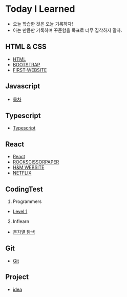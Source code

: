 # Today I Learned
* 오늘 학습한 것은 오늘 기록하자!
* 아는 만큼만 기록하며 꾸준함을 목표로 너무 집착하지 말자.


## HTML & CSS
* [HTML](https://github.com/HEECHANG96/TIL/blob/main/HTML.md)
* [BOOTSTRAP](https://github.com/HEECHANG96/TIL/blob/main/BOOTSTRAP.md)
* [FIRST-WEBSITE](https://github.com/HEECHANG96/FIRST-WEBSITE)


## Javascript
* [목차](https://github.com/HEECHANG96/TIL/blob/main/JavaScript/JavaScript.md)


## Typescript
* [Typescript](https://github.com/HEECHANG96/TIL/blob/main/typescript.md)


## React
* [React](https://github.com/HEECHANG96/TIL/blob/main/React.md)
* [ROCKSCISSORPAPER](https://github.com/HEECHANG96/rock-scissor-paper-game)
* [H&M WEBSITE](https://github.com/HEECHANG96/hnm-website-project)
* [NETFLIX](https://github.com/HEECHANG96/netflix-project)


## CodingTest
1. Programmers
* [Level 1](https://github.com/HEECHANG96/TIL/tree/main/Level%201)
2. Inflearn
* [문자열 탐색](https://github.com/HEECHANG96/TIL/blob/main/%EB%AC%B8%EC%9E%90%EC%97%B4%ED%83%90%EC%83%89.md)
## Git
* [Git](https://github.com/HEECHANG96/TIL/blob/main/Git.md)

## Project
* [idea](https://github.com/HEECHANG96/TIL/blob/main/idea.md)

